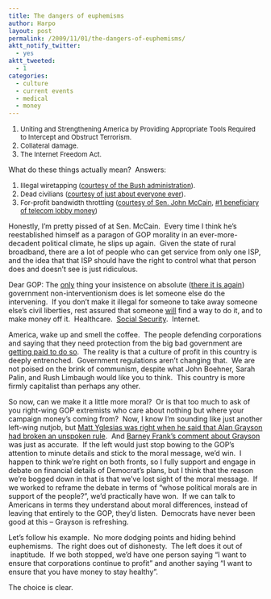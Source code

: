 ```yaml
---
title: The dangers of euphemisms
author: Harpo
layout: post
permalink: /2009/11/01/the-dangers-of-euphemisms/
aktt_notify_twitter:
  - yes
aktt_tweeted:
  - 1
categories:
  - culture
  - current events
  - medical
  - money
---
```

1.  <span style="font-size: 13px;">Uniting and Strengthening America by Providing Appropriate Tools Required to Intercept and Obstruct Terrorism.</span>
2.  <span style="font-size: 13px;">Collateral damage.</span>
3.  <span style="font-size: 13px;">The Internet Freedom Act.</span>

What do these things actually mean?  Answers:

<span style="font-size: small;"> </span>

1.  <span style="font-size: 13px;">Illegal wiretapping (<a href="http://en.wikipedia.org/wiki/USA_PATRIOT_Act" target="_blank">courtesy of the Bush administration</a>).</span>
2.  <span style="font-size: 13px;">Dead civilians (<a href="http://en.wikipedia.org/wiki/Collateral_damage" target="_blank">courtesy of just about everyone ever</a>).</span>
3.  <span style="font-size: 13px;">For-profit bandwidth throttling (<a href="http://thinkprogress.org/2009/10/24/mccain-internet-freedom/" target="_blank">courtesy of Sen. John McCain</a>, <a href="http://www.pcworld.com/article/174280/surprise_mccain_biggest_beneficiary_of_telcoisp_lobby_money.html" target="_blank">#1 beneficiary of telecom lobby money</a>)</span>

Honestly, I&#8217;m pretty pissed of at Sen. McCain.  Every time I think he&#8217;s reestablished himself as a paragon of GOP morality in an ever-more-decadent political climate, he slips up again.  Given the state of rural broadband, there are a lot of people who can get service from only one ISP, and the idea that that ISP should have the right to control what that person does and doesn&#8217;t see is just ridiculous.

Dear GOP: The <span style="text-decoration: underline;">only</span> thing your insistence on absolute (<a href="http://harpojaeger.github.io/2009/10/29/the-obsolete-conservative-mentality/" target="_blank">there it is again</a>) government non-interventionism does is let someone else do the intervening.  If you don&#8217;t make it illegal for someone to take away someone else&#8217;s civil liberties, rest assured that someone <span style="text-decoration: underline;">will</span> find a way to do it, and to make money off it.  Healthcare.  <a href="http://en.wikipedia.org/wiki/Social_Security_debate_(United_States)#George_W._Bush.27s_privatization_proposal" target="_blank">Social Security</a>.  Internet.

America, wake up and smell the coffee.  The people defending corporations and saying that they need protection from the big bad government are <a href="http://www.opensecrets.org/index.php" target="_blank">getting paid to do so</a>.  The reality is that a culture of profit in this country is deeply entrenched.  Government regulations aren&#8217;t changing that.  We are not poised on the brink of communism, despite what John Boehner, Sarah Palin, and Rush Limbaugh would like you to think.  This country is more firmly capitalist than perhaps any other.

So now, can we make it a little more moral?  Or is that too much to ask of you right-wing GOP extremists who care about nothing but where your campaign money&#8217;s coming from?  Now, I know I&#8217;m sounding like just another left-wing nutjob, but <a href="http://yglesias.thinkprogress.org/archives/2009/10/grayson-breaks-the-rules.php" target="_blank">Matt Yglesias was right when he said that Alan Grayson had broken an unspoken rule</a>.  And <a href="http://www.washingtonmonthly.com/archives/individual/2009_11/020740.php" target="_blank">Barney Frank&#8217;s comment about Grayson</a> was just as accurate.  If the left would just stop bowing to the GOP&#8217;s attention to minute details and stick to the moral message, we&#8217;d win.  I happen to think we&#8217;re right on both fronts, so I fully support and engage in debate on financial details of Democrat&#8217;s plans, but I think that the reason we&#8217;re bogged down in that is that we&#8217;ve lost sight of the moral message.  If we worked to reframe the debate in terms of &#8220;whose political morals are in support of the people?&#8221;, we&#8217;d practically have won.  If we can talk to Americans in terms they understand about moral differences, instead of leaving that entirely to the GOP, they&#8217;d listen.  Democrats have never been good at this &#8211; Grayson is refreshing.

Let&#8217;s follow his example.  No more dodging points and hiding behind euphemisms.  The right does out of dishonesty.  The left does it out of  inaptitude.  If we both stopped, we&#8217;d have one person saying &#8220;I want to ensure that corporations continue to profit&#8221; and another saying &#8220;I want to ensure that you have money to stay healthy&#8221;.

The choice is clear.